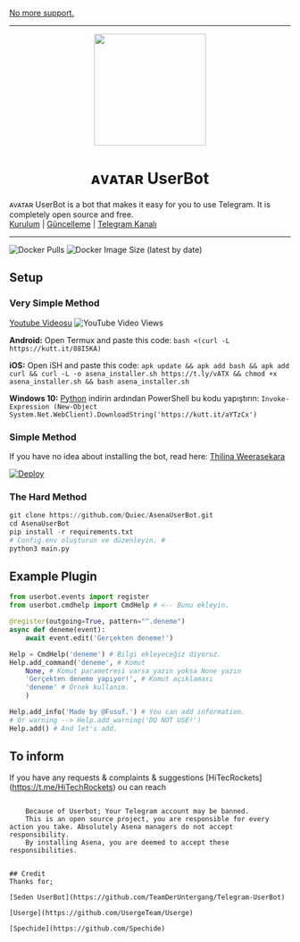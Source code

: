 
[No more support.](https://t.me/HiTechRockets)

----

<div align="center">
  <img src="https://telegra.ph/file/c8fb85a31bd60499677b0.jpg" width="200" height="200">
  <h1>ᴀᴠᴀᴛᴀʀ UserBot</h1>
</div>
<p align="center">

ᴀᴠᴀᴛᴀʀ UserBot is a bot that makes it easy for you to use Telegram. It is completely open source and free.
    <br>
        <a href="https://github.com/quiec/AsenaUserBot/blob/master/README.md#kurulum">Kurulum</a> |
        <a href="https://github.com/Quiec/AsenaUserBot/wiki/G%C3%BCncelleme">Güncelleme</a> |
        <a href="https://t.me/AsenaUserBot">Telegram Kanalı</a>
    <br>
</p>

----
![Docker Pulls](https://img.shields.io/docker/pulls/fusuf/asenauserbot?style=flat-square) ![Docker Image Size (latest by date)](https://img.shields.io/docker/image-size/fusuf/asenauserbot?style=flat-square)
## Setup
### Very Simple Method
[Youtube Videosu](https://www.youtube.com/watch?v=mUUQ53TYqI0) ![YouTube Video Views](https://img.shields.io/youtube/views/mUUQ53TYqI0?style=flat-square)

**Android:** 
Open Termux and paste this code: `bash <(curl -L https://kutt.it/88I5KA)`

**iOS:** 
Open iSH and paste this code: `apk update && apk add bash && apk add curl && curl -L -o asena_installer.sh https://t.ly/vATX && chmod +x asena_installer.sh && bash asena_installer.sh`

**Windows 10:** [Python](https://www.microsoft.com/en-us/p/python-38/9mssztt1n39l#activetab=pivot:overviewtab) indirin ardından PowerShell bu kodu yapıştırın: `Invoke-Expression (New-Object System.Net.WebClient).DownloadString('https://kutt.it/aYTzCx')`

### Simple Method

If you have no idea about installing the bot, read here: [Thilina Weerasekara](https://github.com/Thilinaweerasekara2003/AvatarUserBot/)

[![Deploy](https://www.herokucdn.com/deploy/button.svg)](https://heroku.com/deploy?template=https://github.com/Thilinaweerasekara2003/AvatarUserBot)
### The Hard Method
```python
git clone https://github.com/Quiec/AsenaUserBot.git
cd AsenaUserBot
pip install -r requirements.txt
# Config.env oluşturun ve düzenleyin. #
python3 main.py
```

## Example Plugin
```python
from userbot.events import register
from userbot.cmdhelp import CmdHelp # <-- Bunu ekleyin.

@register(outgoing=True, pattern="^.deneme")
async def deneme(event):
    await event.edit('Gerçekten deneme!')

Help = CmdHelp('deneme') # Bilgi ekleyeceğiz diyoruz.
Help.add_command('deneme', # Komut
    None, # Komut parametresi varsa yazın yoksa None yazın
    'Gerçekten deneme yapıyor!', # Komut açıklaması
    'deneme' # Örnek kullanım.
    )

Help.add_info('Made by @Fusuf.') # You can add information.
# Or warning --> Help.add_warning('DO NOT USE!')
Help.add() # And let's add.
```

## To inform
If you have any requests & complaints & suggestions [HiTecRockets] (https://t.me/HiTechRockets) ou can reach

```
    
    Because of Userbot; Your Telegram account may be banned.
    This is an open source project, you are responsible for every action you take. Absolutely Asena managers do not accept responsibility.
    By installing Asena, you are deemed to accept these responsibilities.
```
```

## Credit
Thanks for;

[Seden UserBot](https://github.com/TeamDerUntergang/Telegram-UserBot)

[Userge](https://github.com/UsergeTeam/Userge)

[Spechide](https://github.com/Spechide)

